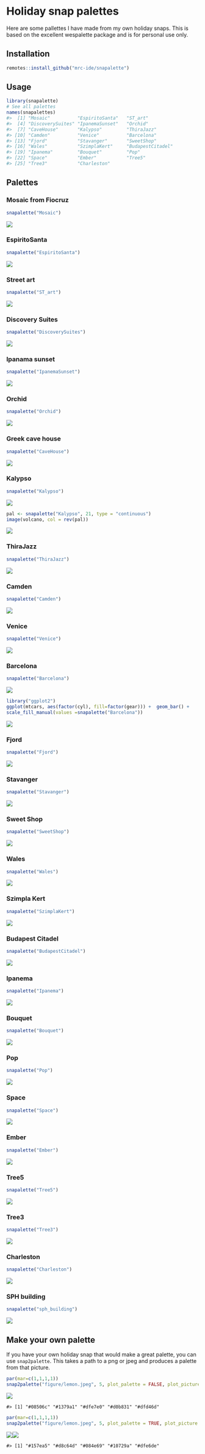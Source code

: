 Holiday snap palettes
=====================

Here are some pallettes I have made from my own holiday snaps. This is
based on the excellent wespalette package and is for personal use only.

Installation
------------

``` r
remotes::install_github("mrc-ide/snapalette")
```

Usage
-----

``` r
library(snapalette)
# See all palettes
names(snapalettes)
#>  [1] "Mosaic"          "EspiritoSanta"   "ST_art"         
#>  [4] "DiscoverySuites" "IpanemaSunset"   "Orchid"         
#>  [7] "CaveHouse"       "Kalypso"         "ThiraJazz"      
#> [10] "Camden"          "Venice"          "Barcelona"      
#> [13] "Fjord"           "Stavanger"       "SweetShop"      
#> [16] "Wales"           "SzimplaKert"     "BudapestCitadel"
#> [19] "Ipanema"         "Bouquet"         "Pop"            
#> [22] "Space"           "Ember"           "Tree5"          
#> [25] "Tree3"           "Charleston"
```

Palettes
--------

### Mosaic from Fiocruz

``` r
snapalette("Mosaic")
```

![](figure/mosaic-1.png)

### EspiritoSanta

``` r
snapalette("EspiritoSanta")
```

![](figure/espirito-1.png)

### Street art

``` r
snapalette("ST_art")
```

![](figure/royal-1.png)

### Discovery Suites

``` r
snapalette("DiscoverySuites")
```

![](figure/discovery-1.png)

### Ipanama sunset

``` r
snapalette("IpanemaSunset")
```

![](figure/sunset-1.png)

### Orchid

``` r
snapalette("Orchid")
```

![](figure/orchid-1.png)

### Greek cave house

``` r
snapalette("CaveHouse")
```

![](figure/Cave-1.png)

### Kalypso

``` r
snapalette("Kalypso")
```

![](figure/Kalypso-1.png)

``` r
pal <- snapalette("Kalypso", 21, type = "continuous")
image(volcano, col = rev(pal))
```

![](figure/volcano-1.png)

### ThiraJazz

``` r
snapalette("ThiraJazz")
```

![](figure/jazz-1.png)

### Camden

``` r
snapalette("Camden")
```

![](figure/Camden-1.png)

### Venice

``` r
snapalette("Venice")
```

![](figure/venice-1.png)

### Barcelona

``` r
snapalette("Barcelona")
```

![](figure/Barcelona-1.png)

``` r
library("ggplot2")
ggplot(mtcars, aes(factor(cyl), fill=factor(gear))) +  geom_bar() +
scale_fill_manual(values =snapalette("Barcelona"))
```

![](figure/ggplot-1.png)

### Fjord

``` r
snapalette("Fjord")
```

![](figure/fjord-1.png)

### Stavanger

``` r
snapalette("Stavanger")
```

![](figure/stavanger-1.png)

### Sweet Shop

``` r
snapalette("SweetShop")
```

![](figure/sweetshop-1.png)

### Wales

``` r
snapalette("Wales")
```

![](figure/wales-1.png)

### Szimpla Kert

``` r
snapalette("SzimplaKert")
```

![](figure/szimpla-1.png)

### Budapest Citadel

``` r
snapalette("BudapestCitadel")
```

![](figure/citadel-1.png)

### Ipanema

``` r
snapalette("Ipanema")
```

![](figure/ipanema-1.png)

### Bouquet

``` r
snapalette("Bouquet")
```

![](figure/bouquet-1.png)

### Pop

``` r
snapalette("Pop")
```

![](figure/pop-1.png)

### Space

``` r
snapalette("Space")
```

![](figure/space-1.png)

### Ember

``` r
snapalette("Ember")
```

![](figure/ember-1.png)

### Tree5

``` r
snapalette("Tree5")
```

![](figure/tree5-1.png)

### Tree3

``` r
snapalette("Tree3")
```

![](figure/tree3-1.png)

### Charleston

``` r
snapalette("Charleston")
```

![](figure/charleston-1.png)

### SPH building

``` r
snapalette("sph_building")
```

![](figure/sph_building-1.png)

Make your own palette
---------------------

If you have your own holiday snap that would make a great palette, you
can use `snap2palette`. This takes a path to a png or jpeg and produces
a palette from that picture.

``` r
par(mar=c(1,1,1,1))
snap2palette("figure/lemon.jpeg", 5, plot_palette = FALSE, plot_picture = TRUE)
```

![](figure/lemon-1.png)

    #> [1] "#08506c" "#1379a1" "#dfe7e0" "#d0b831" "#dfd46d"

``` r
par(mar=c(1,1,1,1))
snap2palette("figure/lemon.jpeg", 5, plot_palette = TRUE, plot_picture = FALSE)
```

![](figure/lemonpalette-1.png)![](figure/lemonpalette-2.png)

    #> [1] "#157ea5" "#d8c64d" "#084e69" "#10729a" "#dfe6de"

